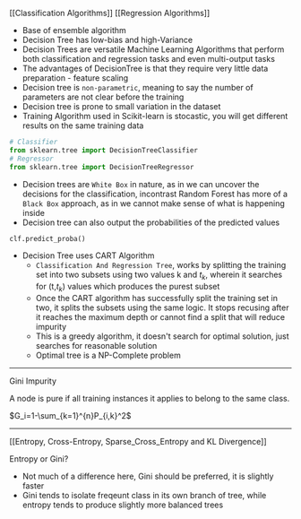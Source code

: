 [[Classification Algorithms]]
[[Regression Algorithms]]
- Base of ensemble algorithm
- Decision Tree has low-bias and high-Variance
- Decision Trees are versatile Machine Learning Algorithms that perform both classification and regression tasks and even multi-output tasks
- The advantages of DecisionTree is that they require very little data preparation - feature scaling
- Decision tree is `non-parametric`, meaning to say the number of parameters are not clear before the training
- Decision tree is prone to small variation in the dataset
- Training Algorithm used in Scikit-learn is stocastic, you will get different results on the same training data

```py
# Classifier
from sklearn.tree import DecisionTreeClassifier
# Regressor
from sklearn.tree import DecisionTreeRegressor
```

- Decision trees are `White Box` in nature, as in we can uncover the decisions for the classification, incontrast Random Forest has more of a `Black Box` approach, as in we cannot make sense of what is happening inside
- Decision tree can also output the probabilities of the predicted values
```py
clf.predict_proba()
```
- Decision Tree uses CART Algorithm
	- `Classification And Regression Tree`, works by splitting the training set into two subsets using two values k and $t_k$, wherein it searches for (t,$t_k$) values which produces the purest subset
	- Once the CART algorithm has successfully split the training set in two, it splits the subsets using the same logic. It stops recusing after it reaches the maximum depth or cannot find a split that will reduce impurity
	- This is a greedy algorithm, it doesn't search for optimal solution, just searches for reasonable solution
	- Optimal tree is a NP-Complete problem

---
Gini Impurity

A node is pure if all training instances it applies to belong to the same class.

$G_i=1-\sum_{k=1}^{n}P_{i,k}^2$

---

[[Entropy, Cross-Entropy, Sparse_Cross_Entropy and KL Divergence]]

Entropy or Gini?
- Not much of a difference here, Gini should be preferred, it is slightly faster
- Gini tends to isolate freqeunt class in its own branch of tree, while entropy tends to produce slightly more balanced trees